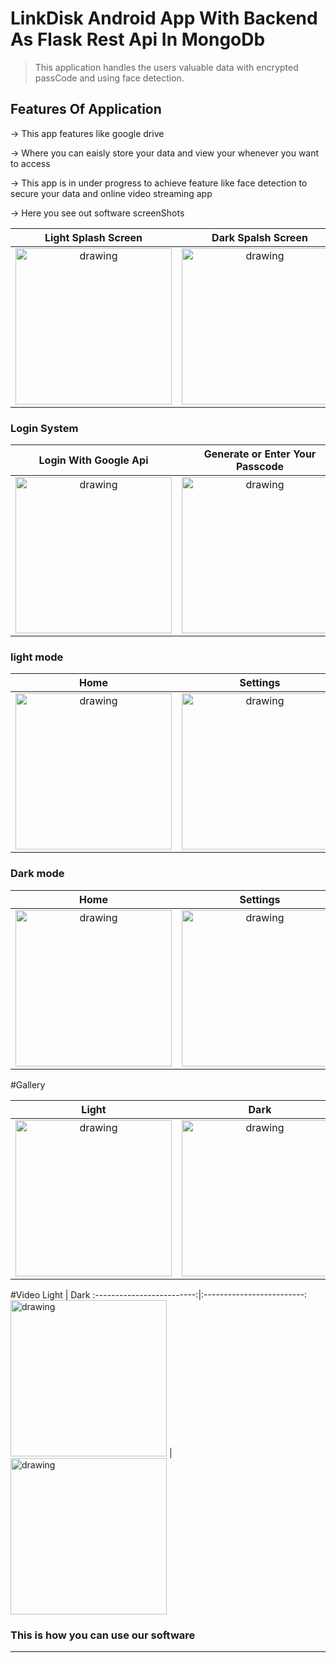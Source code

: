 # LinkDisk Android App With Backend As Flask Rest Api In MongoDb


>This application handles the users valuable data with encrypted passCode and using face detection.




>



## Features Of Application

&rarr; This app features like google drive

&rarr; Where you can eaisly store your data and view your whenever you want to access

&rarr; This app is in under progress to achieve feature like face detection to secure your data and online video streaming app


&rarr; Here you see out software screenShots 





   Light Splash Screen             |  Dark Spalsh Screen
 :-------------------------:|:-------------------------:
  <img src="images/light_s.jpeg" alt="drawing" width="250"/>  | <img src="images/splash.jpeg" alt="drawing" width="250"/>
 



### Login System



 Login With Google Api             |  Generate or Enter Your Passcode
 :-------------------------:|:-------------------------:
  <img src="images/google_login.jpeg" alt="drawing" width="250"/>  | <img src="images/pass.jpeg" alt="drawing" width="250"/>
 



### light mode

Home             |  Settings         |  Add
:-------------------------:|:-------------------------:|:-------------------------:
 <img src="images/home.jpeg" alt="drawing" width="250"/>  | <img src="images/settings.jpeg" alt="drawing" width="250"/> | <img src="images/upload.jpeg" alt="drawing" width="250"/>


### Dark  mode

Home             |  Settings         |  Add
:-------------------------:|:-------------------------:|:-------------------------:
 <img src="images/light_h.jpeg" alt="drawing" width="250"/>  | <img src="images/light_st.jpeg" alt="drawing" width="250"/> | <img src="images/light_u.jpeg" alt="drawing" width="250"/>



#Gallery

Light            |  Dark
:-------------------------:|:-------------------------:
 <img src="images/light_g.jpeg" alt="drawing" width="250"/>  | <img src="images/gal.jpeg" alt="drawing" width="250"/>
 
 
 #Video 
 Light            |  Dark
 :-------------------------:|:-------------------------:
  <img src="images/v_l.jpeg" alt="drawing" width="250"/>  | <img src="images/v_d.jpeg" alt="drawing" width="250"/>








### This is how you can use our software


***
